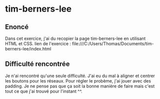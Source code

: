 # tim-berners-lee

## Enoncé
Dans cet exercice, j'ai du recopier la page tim-berners-lee en utilisant HTML et CSS.
lien de l'exercice : file:///C:/Users/Thomas/Documents/tim-berners-lee/index.html

## Difficulté rencontrée
Je n'ai rencontré qu'une seule difficulté. J'ai eu du mal à aligner et centrer les boutons pour les réseaux. Pour régler le probème, j'ai jouer avec des padding. Je ne pense pas que ça soit la bonne manière de faire mais c'est tout ce que j'ai trouvé pour l'instant ^^.
